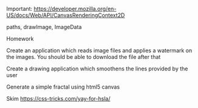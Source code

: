 Important:
https://developer.mozilla.org/en-US/docs/Web/API/CanvasRenderingContext2D

paths, drawImage, ImageData

Homework

Create an application which reads image files and applies a watermark on the images.
You should be able to download the file after that

Create a drawing application which smoothens the lines provided by the user

Generate a simple fractal using html5 canvas

Skim
https://css-tricks.com/yay-for-hsla/

